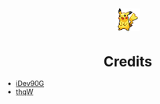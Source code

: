 <h1 align="center"><img src="https://github.com/PokeAPI/sprites/blob/master/sprites/pokemon/versions/generation-v/black-white/animated/female/25.gif"/></h1>
<h1 align="center">Credits</h1>
<div style="">
<ul>
<li/><a href="https://github.com/iDev90G">iDev90G</a>
<li/><a href="https://github.com/thqW">thqW</a>
</ul>
</div>
